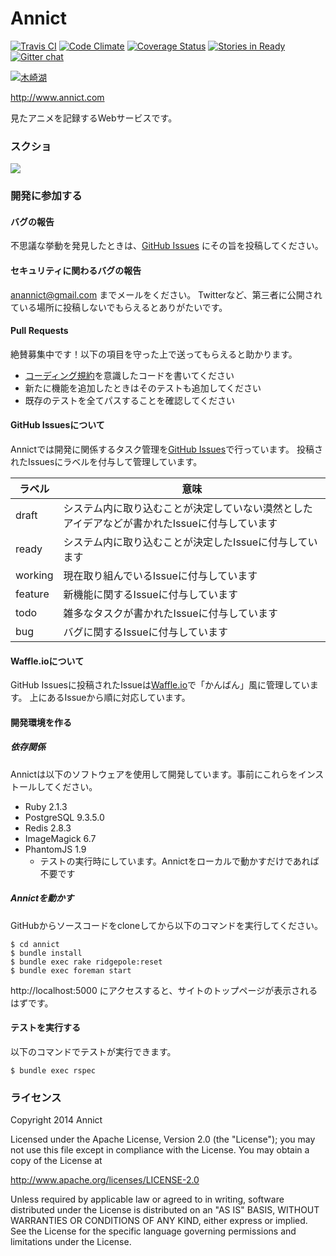 # Annict

[![Travis CI](https://travis-ci.org/annict/annict.svg?branch=master)](https://travis-ci.org/annict/annict) [![Code Climate](https://codeclimate.com/github/annict/annict/badges/gpa.svg)](https://codeclimate.com/github/annict/annict) [![Coverage Status](https://coveralls.io/repos/annict/annict/badge.png)](https://coveralls.io/r/annict/annict) [![Stories in Ready](https://badge.waffle.io/annict/annict.png?label=ready&title=Ready)](https://waffle.io/annict/annict) [![Gitter chat](https://badges.gitter.im/annict/annict.png)](https://gitter.im/annict/annict)

[![木崎湖](http://d3a8d1smk6xli.cloudfront.net/github/kizakiko.png)](http://ja.wikipedia.org/wiki/%E6%9C%A8%E5%B4%8E%E6%B9%96)

http://www.annict.com

見たアニメを記録するWebサービスです。


### スクショ

[![](http://d3a8d1smk6xli.cloudfront.net/github/screenshot3.gif)](http://d3a8d1smk6xli.cloudfront.net/github/screenshot3.gif)


### 開発に参加する

#### バグの報告

不思議な挙動を発見したときは、[GitHub Issues](https://github.com/annict/annict) にその旨を投稿してください。


#### セキュリティに関わるバグの報告

anannict@gmail.com までメールをください。
Twitterなど、第三者に公開されている場所に投稿しないでもらえるとありがたいです。


#### Pull Requests

絶賛募集中です！以下の項目を守った上で送ってもらえると助かります。

* [コーディング規約](https://github.com/annict/annict/wiki/%E3%82%B3%E3%83%BC%E3%83%87%E3%82%A3%E3%83%B3%E3%82%B0%E8%A6%8F%E7%B4%84)を意識したコードを書いてください
* 新たに機能を追加したときはそのテストも追加してください
* 既存のテストを全てパスすることを確認してください


#### GitHub Issuesについて

Annictでは開発に関係するタスク管理を[GitHub Issues](https://github.com/annict/annict/issues)で行っています。
投稿されたIssuesにラベルを付与して管理しています。

| ラベル   | 意味        |
| ------- | -----------|
| draft   | システム内に取り込むことが決定していない漠然としたアイデアなどが書かれたIssueに付与しています |
| ready   | システム内に取り込むことが決定したIssueに付与しています |
| working | 現在取り組んでいるIssueに付与しています |
| feature | 新機能に関するIssueに付与しています |
| todo    | 雑多なタスクが書かれたIssueに付与しています |
| bug     | バグに関するIssueに付与しています |


#### Waffle.ioについて

GitHub Issuesに投稿されたIssueは[Waffle.io](https://waffle.io/annict/annict)で「かんばん」風に管理しています。
上にあるIssueから順に対応しています。


#### 開発環境を作る

##### 依存関係

Annictは以下のソフトウェアを使用して開発しています。事前にこれらをインストールしてください。

* Ruby 2.1.3
* PostgreSQL 9.3.5.0
* Redis 2.8.3
* ImageMagick 6.7
* PhantomJS 1.9
  * テストの実行時にしています。Annictをローカルで動かすだけであれば不要です


##### Annictを動かす

GitHubからソースコードをcloneしてから以下のコマンドを実行してください。

```
$ cd annict
$ bundle install
$ bundle exec rake ridgepole:reset
$ bundle exec foreman start
```

http://localhost:5000 にアクセスすると、サイトのトップページが表示されるはずです。


#### テストを実行する

以下のコマンドでテストが実行できます。

```
$ bundle exec rspec
```


### ライセンス

Copyright 2014 Annict

Licensed under the Apache License, Version 2.0 (the "License");
you may not use this file except in compliance with the License.
You may obtain a copy of the License at

http://www.apache.org/licenses/LICENSE-2.0

Unless required by applicable law or agreed to in writing, software
distributed under the License is distributed on an "AS IS" BASIS,
WITHOUT WARRANTIES OR CONDITIONS OF ANY KIND, either express or implied.
See the License for the specific language governing permissions and
limitations under the License.

